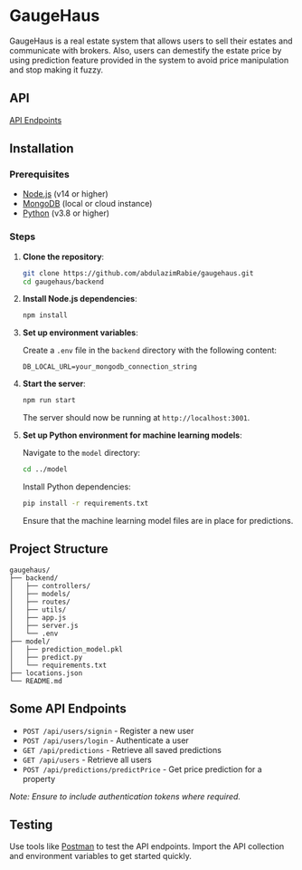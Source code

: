 # GaugeHaus
GaugeHaus is a real estate system that allows users to sell their estates and communicate with brokers. Also, users can demestify the estate price by using prediction feature provided in the system to avoid price manipulation and stop making it fuzzy.

## API
[API Endpoints](https://interstellar-station-253901.postman.co/workspace/My-Workspace~54f05959-cf13-4cf4-8845-b86a42e8c26f/collection/31592980-32f95e8f-6b17-46b9-9ab4-ff94a2910b18?action=share&creator=31592980&active-environment=31592980-f11cbdea-6b0a-4fb3-a603-a3bb03ae60cc)

## Installation

### Prerequisites

* [Node.js](https://nodejs.org/) (v14 or higher)
* [MongoDB](https://www.mongodb.com/) (local or cloud instance)
* [Python](https://www.python.org/) (v3.8 or higher)

### Steps

1. **Clone the repository**:

   ```bash
   git clone https://github.com/abdulazimRabie/gaugehaus.git
   cd gaugehaus/backend
   ```

2. **Install Node.js dependencies**:

   ```bash
   npm install
   ```

3. **Set up environment variables**:

   Create a `.env` file in the `backend` directory with the following content:

   ```env
   DB_LOCAL_URL=your_mongodb_connection_string
   ```

4. **Start the server**:

   ```bash
   npm run start
   ```

   The server should now be running at `http://localhost:3001`.

5. **Set up Python environment for machine learning models**:

   Navigate to the `model` directory:

   ```bash
   cd ../model
   ```

   Install Python dependencies:

   ```bash
   pip install -r requirements.txt
   ```

   Ensure that the machine learning model files are in place for predictions.

## Project Structure

```
gaugehaus/
├── backend/
│   ├── controllers/
│   ├── models/
│   ├── routes/
│   ├── utils/
│   ├── app.js
│   ├── server.js
│   └── .env
├── model/
│   ├── prediction_model.pkl
│   ├── predict.py
│   └── requirements.txt
├── locations.json
└── README.md
```

## Some API Endpoints

* `POST /api/users/signin` - Register a new user
* `POST /api/users/login` - Authenticate a user
* `GET /api/predictions` - Retrieve all saved predictions
* `GET /api/users` - Retrieve all users
* `POST /api/predictions/predictPrice` - Get price prediction for a property

*Note: Ensure to include authentication tokens where required.*

## Testing

Use tools like [Postman](https://www.postman.com/) to test the API endpoints. Import the API collection and environment variables to get started quickly.
